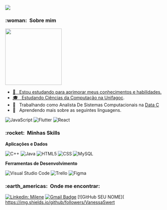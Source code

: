 ![](https://komarev.com/ghpvc/?username=VanessaSwerts&color=006bed)

<h3> :woman: &nbsp;Sobre mim </h3>
 <div>
  <a href="https://github.com/rafaballerini">
  <img height="180em" src="https://github-readme-stats.vercel.app/api?username=Milene-Sena&show_icons=true&theme=dracula&include_all_commits=true&count_private=true"/>
</div>

- 🤔 &nbsp; Estou estudando para aprimorar meus conhecimentos e habilidades.
- 🎓 &nbsp; Estudando Ciências da Computação na <a href="https://unifagoc.edu.br/">Unifagoc</a>.
- 💼 &nbsp; Trabalhando como Analista De Sistemas Computacionais na <a href="https://site.datac.com.br/">Data C</a>
- 🌱 &nbsp; Aprendendo mais sobre as seguintes linguagens.

 ![JavaScript](https://img.shields.io/badge/-JavaScript-333333?style=flat&logo=javascript)
 ![Flutter](https://img.shields.io/badge/-Flutter-333333?style=flat&logo=Flutter)
 ![React](https://img.shields.io/badge/-React-333333?style=flat&logo=react)
 

  
<h3> :rocket: &nbsp;Minhas Skills </h3>

**Aplicações e Dados**

  ![C++](https://img.shields.io/badge/-C++-333333?style=flat&logo=C%2B%2B&logoColor=00599C)
  ![Java](https://img.shields.io/badge/-Java-333333?style=flat&logo=Java&logoColor=007396)
  ![HTML5](https://img.shields.io/badge/-HTML5-333333?style=flat&logo=HTML5)
  ![CSS](https://img.shields.io/badge/-CSS-333333?style=flat&logo=CSS3&logoColor=1572B6)
  ![MySQL](https://img.shields.io/badge/-MySQL-333333?style=flat&logo=mysql)

**Ferramentas de Desenvolvimento**

  ![Visual Studio Code](https://img.shields.io/badge/-Visual%20Studio%20Code-333333?style=flat&logo=visual-studio-code&logoColor=007ACC)
  ![Trello](https://img.shields.io/badge/-Trello-333333?style=flat&logo=trello&logoColor=007ACC)
  ![Figma](https://img.shields.io/badge/-Figma-333333?style=flat&logo=figma&logoColor=007ACC)


<h3> :earth_americas: &nbsp;Onde me encontrar: </h3> 

[![Linkedin: Milene](https://img.shields.io/badge/-USERNAME-blue?style=flat-square&logo=Linkedin&logoColor=white&link=https://www.linkedin.com/in/milene-sena/)](https://www.linkedin.com/in/milene-sena/)
[![Gmail Badge](https://img.shields.io/badge/-seuemail@email.com-006bed?style=flat-square&logo=Gmail&logoColor=white&link=mailto:SEU-EMAIL)](mailto:SEU-EMAIL)
[![GitHub SEU NOME]( https://img.shields.io/github/followers/VanessaSwert
